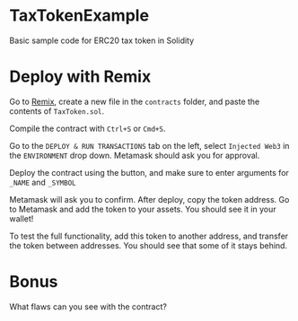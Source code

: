 # TaxTokenExample
Basic sample code for ERC20 tax token in Solidity

# Deploy with Remix
Go to [Remix](https://remix.ethereum.org), create a new file in the `contracts` folder, and paste the contents of `TaxToken.sol`.

Compile the contract with `Ctrl+S` or `Cmd+S`.

Go to the `DEPLOY & RUN TRANSACTIONS` tab on the left, select `Injected Web3` in the `ENVIRONMENT` drop down. Metamask should ask you for approval.

Deploy the contract using the button, and make sure to enter arguments for `_NAME` and `_SYMBOL`

Metamask will ask you to confirm. After deploy, copy the token address. Go to Metamask and add the token to your assets. You should see it in your wallet!

To test the full functionality, add this token to another address, and transfer the token between addresses. You should see that some of it stays behind.

# Bonus
What flaws can you see with the contract?